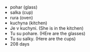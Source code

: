 * pohar (glass)
* salka (cup)
* rura (oven)
* kuchyna (kitchen)
* Je v kuchyni. (She is in the kitchen)
* Tu su pohare. (HEre are the glasses)
* Tu su salky. (Here are the cups) 
* 208 days 
